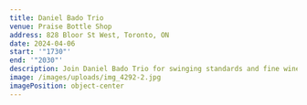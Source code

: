 ```yaml
---
title: Daniel Bado Trio
venue: Praise Bottle Shop
address: 828 Bloor St West, Toronto, ON
date: 2024-04-06
start: '"1730"'
end: '"2030"'
description: Join Daniel Bado Trio for swinging standards and fine wine!
image: /images/uploads/img_4292-2.jpg
imagePosition: object-center
---
```

